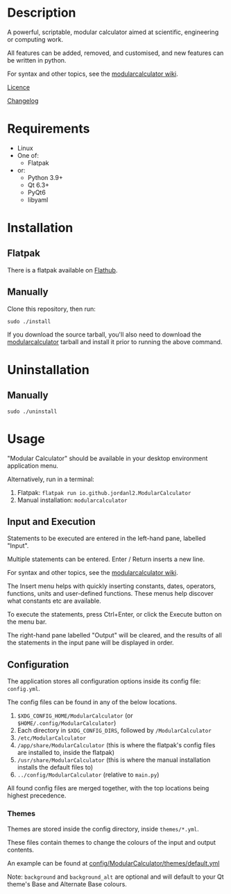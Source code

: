 # Description

A powerful, scriptable, modular calculator aimed at scientific, engineering or computing work.

All features can be added, removed, and customised, and new features can be written in python.

For syntax and other topics, see the [modularcalculator wiki](https://github.com/JordanL2/ModularCalculator/wiki).

[Licence](LICENSE)

[Changelog](CHANGELOG.md)


# Requirements

* Linux
* One of:
	* Flatpak
* or:
	* Python 3.9+
	* Qt 6.3+
	* PyQt6
	* libyaml


# Installation

## Flatpak

There is a flatpak available on [Flathub](https://flathub.org/apps/details/io.github.jordanl2.ModularCalculator).

## Manually

Clone this repository, then run:

```
sudo ./install
```

If you download the source tarball, you'll also need to download the [modularcalculator](https://github.com/JordanL2/ModularCalculator) tarball and install it prior to running the above command.


# Uninstallation

## Manually

```
sudo ./uninstall
```


# Usage

"Modular Calculator" should be available in your desktop environment application menu.

Alternatively, run in a terminal:

1. Flatpak: `flatpak run io.github.jordanl2.ModularCalculator`
2. Manual installation: `modularcalculator`


## Input and Execution

Statements to be executed are entered in the left-hand pane, labelled "Input".

Multiple statements can be entered. Enter / Return inserts a new line.

For syntax and other topics, see the [modularcalculator wiki](https://github.com/JordanL2/ModularCalculator/wiki).

The Insert menu helps with quickly inserting constants, dates, operators, functions, units and user-defined functions. These menus help discover what constants etc are available.

To execute the statements, press Ctrl+Enter, or click the Execute button on the menu bar.

The right-hand pane labelled "Output" will be cleared, and the results of all the statements in the input pane will be displayed in order.


## Configuration

The application stores all configuration options inside its config file: `config.yml`.

The config files can be found in any of the below locations.

1. `$XDG_CONFIG_HOME/ModularCalculator` (or `$HOME/.config/ModularCalculator`)
2. Each directory in `$XDG_CONFIG_DIRS`, followed by `/ModularCalculator`
3. `/etc/ModularCalculator`
4. `/app/share/ModularCalculator` (this is where the flatpak's config files are installed to, inside the flatpak)
5. `/usr/share/ModularCalculator` (this is where the manual installation installs the default files to)
6. `../config/ModularCalculator` (relative to `main.py`)

All found config files are merged together, with the top locations being highest precedence.


### Themes

Themes are stored inside the config directory, inside `themes/*.yml`.

These files contain themes to change the colours of the input and output contents.

An example can be found at [config/ModularCalculator/themes/default.yml](config/ModularCalculator/themes/default.yml)

Note: `background` and `background_alt` are optional and will default to your Qt theme's Base and Alternate Base colours.

